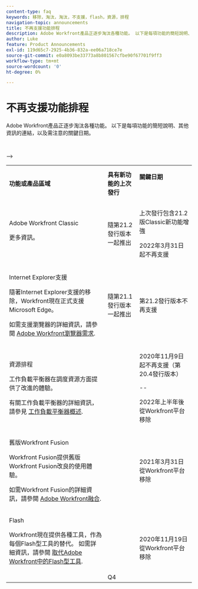 ```yaml
---
content-type: faq
keywords: 移除，淘汰，淘汰，不支援，flash，資源，排程
navigation-topic: announcements
title: 不再支援功能排程
description: Adobe Workfront產品正逐步淘汰各種功能。 以下是每項功能的簡短說明、其他資訊的連結，以及需注意的關鍵日期。
author: Luke
feature: Product Announcements
exl-id: 119d65c7-2925-4b36-832a-ee06a718ce7e
source-git-commit: e0a8093be33773a8b801567cfbe90f67701f9ff3
workflow-type: tm+mt
source-wordcount: '0'
ht-degree: 0%

---
```


# 不再支援功能排程

Adobe Workfront產品正逐步淘汰各種功能。 以下是每項功能的簡短說明、其他資訊的連結，以及需注意的關鍵日期。

<table style="table-layout:auto"> 
 <col> 
 <col data-mc-conditions=""> 
 <col> 
 <tbody> 
  <tr> 
   <td><b>功能或產品區域</b></td> 
   <td><strong>具有新功能的上次發行</strong> </td> 
   <td> <p rowspan="2"><strong>關鍵日期</strong> </p> <p rowspan="2"> </p> </td> 
  </tr> 
  <tr data-mc-conditions=""> 
   <td>Adobe Workfront Classic <p style="font-weight: normal;">更多資訊。</p> </td> 
   <td>隨第21.2發行版本一起推出</td> 
   <td> <p>上次發行包含21.2版Classic新功能增強</p> <p>2022年3月31日起不再支援</p> </td> 
  </tr> 
  <tr data-mc-conditions=""> 
   <td> <p>Internet Explorer支援</p> <p>隨著Internet Explorer支援的移除，Workfront現在正式支援Microsoft Edge。 </p> <p>如需支援瀏覽器的詳細資訊，請參閱 <a href="../../workfront-basics/workfront-browser-requirements.md" class="MCXref xref">Adobe Workfront瀏覽器需求</a>.</p> </td> 
   <td>隨第21.1發行版本一起推出</td> 
   <td>第21.2發行版本不再支援</td> 
  </tr> 
  <tr> 
   <td> <p>資源排程</p> <p>工作負載平衡器在調度資源方面提供了改進的體驗。</p> <p>有關工作負載平衡器的詳細資訊，請參見 <a href="../../resource-mgmt/workload-balancer/overview-workload-balancer.md">工作負載平衡器概述</a>.</p> </td> 
   <td> </td> 
   <td> <p>2020年11月9日起不再支援（第20.4發行版本）</p> <p>--</p> <p>2022年上半年後從Workfront平台移除</p> </td> 
  </tr> 
  <tr> 
   <td> <p>舊版Workfront Fusion</p> <p>Workfront Fusion提供舊版Workfront Fusion改良的使用體驗。</p> <p>如需Workfront Fusion的詳細資訊，請參閱 <a href="../../workfront-fusion/workfront-fusion-2.md" class="MCXref xref">Adobe Workfront融合</a>.</p> </td> 
   <td> </td> 
   <td>2021年3月31日從Workfront平台移除</td> 
  </tr> 
  <tr> 
   <td> <p>Flash</p> <p>Workfront現在提供各種工具，作為每個Flash型工具的替代。 如需詳細資訊，請參閱 <a href="../../product-announcements/announcements/announcement-archive/replace-flash-tools.md" class="MCXref xref">取代Adobe Workfront中的Flash型工具</a>.</p> </td> 
   <td> </td> 
   <td> <p> </p> <p>2020年11月19日從Workfront平台移除</p> </td> 
  </tr> <!--
   <tr data-mc-conditions="QuicksilverOrClassic.Draft mode"> 
    <td> <p>Enhanced Authentication 1.0</p> <p>The method of migrating to the new Enhanced Authentication 2.0 depends on whether you are using Legacy Authentication or Enhanced Authentication 1.0. For more information, see <a href="../../administration-and-setup/manage-workfront/security/get-started-enhanced-authentication.md" class="MCXref xref">Enhanced Authentication overview</a>.</p> </td> 
    <td>&nbsp;</td> 
    <td>2021</td> 
   </tr>
  --> <!--
   <tr data-mc-conditions="QuicksilverOrClassic.Draft mode"> 
    <td> <p>Allowlist updates </p> <!--
      <p data-mc-conditions="QuicksilverOrClassic.Draft mode">Split</p>
     --> <!--
      <p data-mc-conditions="QuicksilverOrClassic.Draft mode">Email Service updated (MailGun)</p>
     --> <p> </p> </td> 
    <td> </td> 
    <td>Q4</td> 
   </tr>
  --&gt; 
 </tbody> 
</table>
